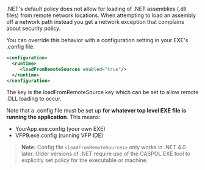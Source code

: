 ﻿.NET's default policy does not allow for loading of .NET assemblies (.dll files) from remote network locations. When attempting to load an assembly off a network path instead you get a network exception that complains about security policy.You can override this behavior with a configuration setting in your EXE's .config file. ```xml<configuration>  <runtime>     <loadFromRemoteSources enabled="true"/>  </runtime></configuration>```The key is the loadFromRemoteSource key which can be set to allow remote .DLL loading to occur.Note that a .config file must be set up **for whatever top level EXE file is running the application**. This means:* YourApp.exe.config   (your own EXE)* VFP9.exe.config    (running VFP IDE)> **Note:** Config file `<loadFromRemoteSources>` only works in .NET 4.0 later. Older versions of .NET require use of the CASPOL.EXE tool to explicitly set policy for the executable or machine.